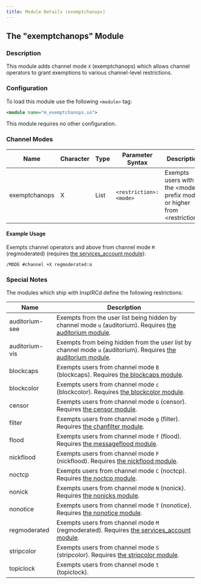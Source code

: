 ```yaml
---
title: Module Details (exemptchanops)
---
```


## The "exemptchanops" Module

### Description

This module adds channel mode `X` (exemptchanops) which allows channel operators to grant exemptions to various channel-level restrictions.

### Configuration

To load this module use the following `<module>` tag:

```xml
<module name="m_exemptchanops.so">
```

This module requires no other configuration.

### Channel Modes

Name          | Character | Type | Parameter Syntax       | Description
------------- | --------- | ---- | ---------------------- | -----------
exemptchanops | X         | List | `<restriction>:<mode>` | Exempts users with the &lt;mode&gt; prefix mode or higher from &lt;restriction&gt;.

#### Example Usage

Exempts channel operators and above from channel mode `M` (regmoderated) (requires [the services_account module](/2/modules/services_account)):

```plaintext
/MODE #channel +X regmoderated:o
```

### Special Notes

The modules which ship with InspIRCd define the following restrictions:

Name           | Description
-------------- | -----------
auditorium-see | Exempts from the user list being hidden by channel mode `u` (auditorium). Requires [the auditorium module](/2/modules/auditorium).
auditorium-vis | Exempts from being hidden from the user list by channel mode `u` (auditorium). Requires [the auditorium module](/2/modules/auditorium).
blockcaps      | Exempts users from channel mode `B` (blockcaps). Requires [the blockcaps module](/2/modules/blockcaps).
blockcolor     | Exempts users from channel mode `c` (blockcolor). Requires [the blockcolor module](/2/modules/blockcolor).
censor         | Exempts users from channel mode `G` (censor). Requires [the censor module](/2/modules/censor).
filter         | Exempts users from channel mode `g` (filter). Requires [the chanfilter module](/2/modules/chanfilter).
flood          | Exempts users from channel mode `f` (flood). Requires [the messageflood module](/2/modules/messageflood).
nickflood      | Exempts users from channel mode `F` (nickflood). Requires [the nickflood module](/2/modules/nickflood).
noctcp         | Exempts users from channel mode `C` (noctcp). Requires [the noctcp module](/2/modules/noctcp).
nonick         | Exempts users from channel mode `N` (nonick). Requires [the nonicks module](/2/modules/nonicks).
nonotice       | Exempts users from channel mode `T` (nonotice). Requires [the nonotice module](/2/modules/nonotice).
regmoderated   | Exempts users from channel mode `M` (regmoderated). Requires [the services_account module](/2/modules/services_account).
stripcolor     | Exempts users from channel mode `S` (stripcolor). Requires [the stripcolor module](/2/modules/stripcolor).
topiclock      | Exempts users from channel mode `t` (topiclock).
